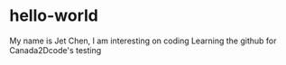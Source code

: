 # hello-world
My name is Jet Chen, I am interesting on coding
Learning the github for Canada2Dcode's testing

